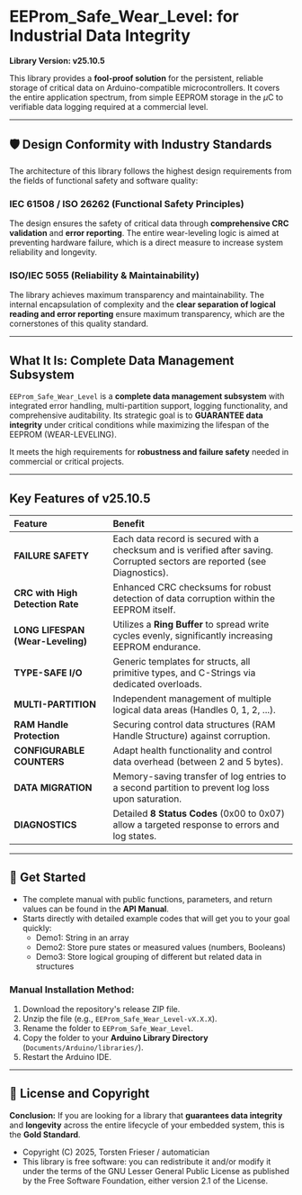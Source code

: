 # EEProm_Safe_Wear_Level: for Industrial Data Integrity

**Library Version: v25.10.5**

This library provides a **fool-proof solution** for the persistent, reliable storage of critical data on Arduino-compatible microcontrollers. It covers the entire application spectrum, from simple EEPROM storage in the $\mu\text{C}$ to verifiable data logging required at a commercial level.

---
## 🛡️ Design Conformity with Industry Standards

The architecture of this library follows the highest design requirements from the fields of functional safety and software quality:

### IEC 61508 / ISO 26262 (Functional Safety Principles)
The design ensures the safety of critical data through **comprehensive CRC validation** and **error reporting**. The entire wear-leveling logic is aimed at preventing hardware failure, which is a direct measure to increase system reliability and longevity.

### ISO/IEC 5055 (Reliability & Maintainability)
The library achieves maximum transparency and maintainability. The internal encapsulation of complexity and the **clear separation of logical reading and error reporting** ensure maximum transparency, which are the cornerstones of this quality standard.

---

## What It Is: Complete Data Management Subsystem

`EEProm_Safe_Wear_Level` is a **complete data management subsystem** with integrated error handling, multi-partition support, logging functionality, and comprehensive auditability. Its strategic goal is to **GUARANTEE data integrity** under critical conditions while maximizing the lifespan of the EEPROM (WEAR-LEVELING).

It meets the high requirements for **robustness and failure safety** needed in commercial or critical projects.

---

## Key Features of v25.10.5

| Feature | Benefit |
| :--- | :--- |
| **FAILURE SAFETY** | Each data record is secured with a checksum and is verified after saving. Corrupted sectors are reported (see Diagnostics). |
| **CRC with High Detection Rate** | Enhanced CRC checksums for robust detection of data corruption within the EEPROM itself. |
| **LONG LIFESPAN (Wear-Leveling)**| Utilizes a **Ring Buffer** to spread write cycles evenly, significantly increasing EEPROM endurance. |
| **TYPE-SAFE I/O** | Generic templates for structs, all primitive types, and C-Strings via dedicated overloads. |
| **MULTI-PARTITION** | Independent management of multiple logical data areas (Handles 0, 1, 2, ...). |
| **RAM Handle Protection** | Securing control data structures (RAM Handle Structure) against corruption. |
| **CONFIGURABLE COUNTERS** | Adapt health functionality and control data overhead (between 2 and 5 bytes). |
| **DATA MIGRATION** | Memory-saving transfer of log entries to a second partition to prevent log loss upon saturation. |
| **DIAGNOSTICS** | Detailed **8 Status Codes** (0x00 to 0x07) allow a targeted response to errors and log states. |

---

## 🚀 Get Started

* The complete manual with public functions, parameters, and return values can be found in the **API Manual**.
* Starts directly with detailed example codes that will get you to your goal quickly:
    * Demo1: String in an array
    * Demo2: Store pure states or measured values (numbers, Booleans)
    * Demo3: Store logical grouping of different but related data in structures

### Manual Installation Method:
1. Download the repository's release ZIP file.
2. Unzip the file (e.g., `EEProm_Safe_Wear_Level-vX.X.X`).
3. Rename the folder to `EEProm_Safe_Wear_Level`.
4. Copy the folder to your **Arduino Library Directory** (`Documents/Arduino/libraries/`).
5. Restart the Arduino IDE.

---

## 📜 License and Copyright

**Conclusion:** If you are looking for a library that **guarantees data integrity** and **longevity** across the entire lifecycle of your embedded system, this is the **Gold Standard**.

* Copyright (C) 2025, Torsten Frieser / automatician
* This library is free software: you can redistribute it and/or modify it under the terms of the GNU Lesser General Public License as published by the Free Software Foundation, either version 2.1 of the License.
